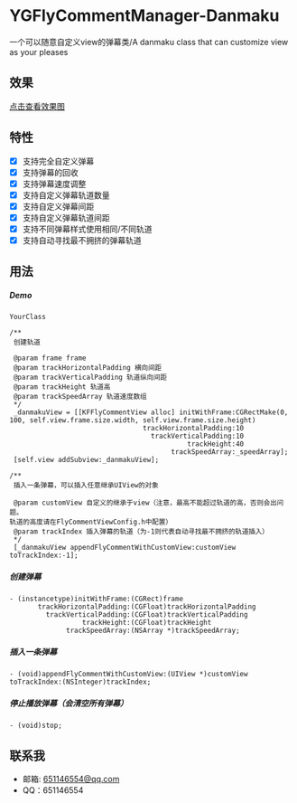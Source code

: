 # YGFlyCommentManager-Danmaku

一个可以随意自定义view的弹幕类/A danmaku class that can customize view as your pleases

## 效果

[点击查看效果图](https://s3.ax1x.com/2020/12/07/Dvq8ET.gif)

## 特性
- [x] 支持完全自定义弹幕
- [x] 支持弹幕的回收
- [x] 支持弹幕速度调整
- [x] 支持自定义弹幕轨道数量
- [x] 支持自定义弹幕间距
- [x] 支持自定义弹幕轨道间距
- [x] 支持不同弹幕样式使用相同/不同轨道
- [x] 支持自动寻找最不拥挤的弹幕轨道

## 用法

##### Demo

`YourClass`

```objc
/**
 创建轨道

 @param frame frame
 @param trackHorizontalPadding 横向间距
 @param trackVerticalPadding 轨道纵向间距
 @param trackHeight 轨道高
 @param trackSpeedArray 轨道速度数组
 */
 _danmakuView = [[KFFlyCommentView alloc] initWithFrame:CGRectMake(0, 100, self.view.frame.size.width, self.view.frame.size.height) 
                                 trackHorizontalPadding:10 
                                   trackVerticalPadding:10 
                                            trackHeight:40 
                                        trackSpeedArray:_speedArray];
 [self.view addSubview:_danmakuView];

/**
 插入一条弹幕，可以插入任意继承UIView的对象

 @param customView 自定义的继承于view（注意，最高不能超过轨道的高，否则会出问题。
轨道的高度请在FlyCommentViewConfig.h中配置）
 @param trackIndex 插入弹幕的轨道（为-1则代表自动寻找最不拥挤的轨道插入）
 */
 [_danmakuView appendFlyCommentWithCustomView:customView toTrackIndex:-1];
```
##### 创建弹幕
 ```objc
 - (instancetype)initWithFrame:(CGRect)frame
        trackHorizontalPadding:(CGFloat)trackHorizontalPadding
          trackVerticalPadding:(CGFloat)trackVerticalPadding
                   trackHeight:(CGFloat)trackHeight
               trackSpeedArray:(NSArray *)trackSpeedArray;
 ```
 
 ##### 插入一条弹幕
 ```objc
 - (void)appendFlyCommentWithCustomView:(UIView *)customView toTrackIndex:(NSInteger)trackIndex;
 ```
 
 ##### 停止播放弹幕（会清空所有弹幕）
 ```objc
 - (void)stop;
 ```
 
## 联系我
- 邮箱: 651146554@qq.com
- QQ：651146554

